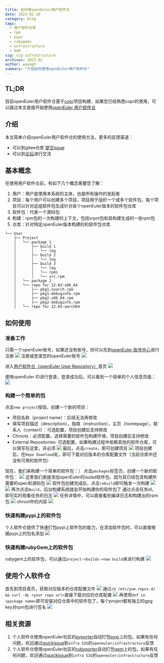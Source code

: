 ```yaml
---
title: 如何使openEuler用户软件仓
date: 2023-02-20
category: blog
tags:
  - 用户软件仓库
  - rpm
  - pypi
  - rubygems
  - infrastructure
  - OUR
sig: sig-infrastructure
archives: 2023-02
author: waaagh
summary: "介绍如何使用openEuler用户软件仓"
---
```


## TL;DR
目前openEuler用户软件仓基于[copr](https://github.com/fedora-copr/copr)项目构建，如果您已经熟悉copr的使用，可以跳过本文直接开始使用[openEuler 用户软件仓](https://our.openeuler.openatom.cn/)


## 介绍
本文简单介绍openEuler用户软件仓的使用方法，更多的反馈渠道：
- 可以到gitee仓库 [提交issue](https://gitee.com/openeuler/infrastructure/issues/new?title=[About%20OUR]&issue%5Bissue_type_id%5D=382993)
- 可以到[论坛](https://forum.openeuler.org/)进行交流

## 基本概念

在使用用户软件仓前，有如下几个概念需要您了解：
1. 用户：用户是使用本系统的主体，也是所有操作的发起者
1. 项目：每个用户可以创建多个项目，项目用于组织一个或多个软件包，每个项目可以针对这组软件包生成针对各个openEuler版本的软件包仓库
1. 软件包：代表一个源码包
1. 构建：rpm包的一次构建的上下文，包括srpm包和其构建生成的一些rpm包
1. 仓库：针对特定openEuler版本构建的的软件包仓库
```
└── User
    ├── Project
    │   └── package 1
    │       ├── build 1
    │       │   └── log
    │       ├── build 2
    │       │   └── log
    │       ├── build 3
    │       │   └── log
    │       │   └── rpms
    │       │   └── src.rpm
    │   └── package 2
    │   └── repo for 22.03-x86_64
    │       ├── pkg1.noarch.rpm
    │       ├── pkg1-debuginfo.rpm
    │       ├── pkg2.x86_64.rpm
    │       ├── pkg2-debuginfo.rpm
    │   └── repo for 22.03-aarch64
```

## 如何使用
### 准备工作
只需一个openEuler账号，如果还没有账号，则可以先到[openEuler 账号中心](https://id.openeuler.org)进行注册
![](./1675150598882_image.png)
注册或登录您的openEuler账号
![](./1675150611062_image.png)

进入[用户软件仓（openEuler User Repository）](https://our.openeuler.openatom.cn/)首页
![](./homepage-copr.png)

使用openEuler ID进行登录，登录成功后，可以看到一个简单的个人信息页面：
![](./1675150803603_image.png)

### 构建一个简单的包
点击`new project`按钮，创建一个新的项目：
- 项目名称（project name）：后续无法再修改
- 填写项目描述（description），指南（instruction），主页（homepage），联系人（contact）：可选配置，项目创建后支持修改
- Chroots：必须配置，选择需要的软件包构建环境，项目创建后支持修改
- External Repositories: 可选配置，如果构建过程中依赖其他的软件仓库，可以填写在这里，非必须
![](./1675328013200_image.png)
最后，点击`create`，即可创建项目
![](./1675329245692_image.png)
项目创建后，在`Repo Download`处，即可下载对应版本的仓库配置文件（当前仓库中还没有可用的软件包）

现在，我们来构建一个简单的软件包：）
点击`packages`标签页，创建一个新的软件包：
![](./1675329359188_image.png)
这里我们直接添加openEuler的isulad软件包，因为其已经包含构建所需要的spec和源码包
![](./1675331638965_image.png)
软件包创建完成后，点击`rebuild`即可触发一次构建
![](./1675339182701_image.png)
![](./1675339236606_image.png)
再次点击`Build`，后台构建系统就会开始构建你的软件包了
通过点击任务id，即可实时观看任务的日志
![](./1675339287160_image.png)
任务详情中，可以直接看到编译日志和构建出的rpm包
![](./1675342368758_image.png)
chroot中的内容
![](./1675342397807_image.png)

### 快速构建pypi上的软件包
个人软件仓提供了快速打包pypi上软件包的能力，在添加软件包时，可以直接根据pypi上的包名添加
![](./1675395640946_image.png)
### 快速构建rubyGem上的软件包
rubygem上的软件包，可以通过`project->builds->new build`来进行构建
![](./1675824787573_image.png)

## 使用个人软件仓
首先到项目首页，获取对应版本的仓库配置文件
![](./1675411042613_image.png)
通过`cd /etc/yum.repos.d/ && curl -OL <your repo url>`直接下载对应的仓库配置
![](./1675411122686_image.png)
再使用`dnf in <package name>`即可安装对应仓库中的软件包了，每个project都有独立的gpg key对rpm包进行签名
![](./1675412010421_image.png)

## 相关资源
1. 个人软件仓使用openEuler社区的[pyporter](https://gitee.com/openeuler/pyporter)自动打包[pypi](https://pypi.org)上的包，如果有任何问题，欢迎通过[quickissue](https://quickissue.openeuler.org/en/issues/)到`infra SIG`的`openeuler/infrastructure`反馈
1. 个人软件仓使用openEuler社区的[rubyporter](https://gitee.com/openeuler/rubyporter)自动打包[gem](https://rubygems.org/)上的包，如果有任何问题，欢迎通过[quickissue](https://quickissue.openeuler.org/en/issues/)到`infra SIG`的`openeuler/infrastructure`反馈